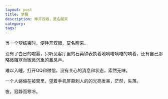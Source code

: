 ```yaml
---
layout: post
title: 梦醒
description: 睁开双眼，莫名醒来
category:
tags:
---
```


当一个梦结束时，便睁开双眼，莫名醒来。

没有了白日的喧嚣，只听见客厅里的石英钟表执着地嘀嗒嘀嗒的响着，还有自己那略微阻塞而微微沉重的鼻息声。

难以入睡，打开QQ和微信，没有关心的消息和状态，索然无味。

一个人蜷缩在被窝里，望着手机屏幕刺人的的光亮发呆，茫然，失落。

夜，寂静而寒冷。


